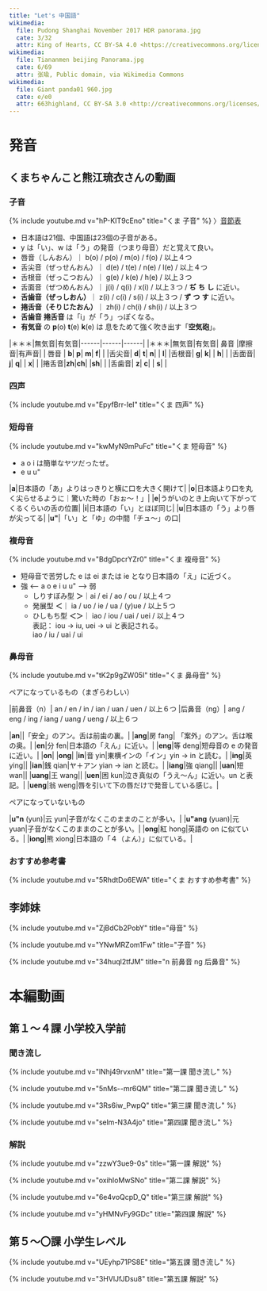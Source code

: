 ```yaml
---
title: "Let's 中国語"
wikimedia:
  file: Pudong Shanghai November 2017 HDR panorama.jpg
  cate: 3/32
  attr: King of Hearts, CC BY-SA 4.0 <https://creativecommons.org/licenses/by-sa/4.0>, ウィキメディア・コモンズ経由で
wikimedia:
  file: Tiananmen beijing Panorama.jpg
  cate: 6/69
  attr: 张瑜, Public domain, via Wikimedia Commons
wikimedia:
  file: Giant panda01 960.jpg
  cate: e/e0
  attr: 663highland, CC BY-SA 3.0 <http://creativecommons.org/licenses/by-sa/3.0/>, via Wikimedia Commons
---
```


# 発音

## くまちゃんこと熊江琉衣さんの動画

### 子音

{% include youtube.md v="hP-KIT9cEno" title="くま 子音" %}
〉[音節表](https://www.pinyinlesson.com)

* 日本語は21個、中国語は23個の子音がある。
* y は「い」、w は「う」の発音（つまり母音）だと覚えて良い。
* 唇音（しんおん）｜ b(o) / p(o) / m(o) / f(o) / 以上４つ
* 舌尖音（ぜっせんおん）｜ d(e) / t(e) / n(e) / l(e) / 以上４つ
* 舌根音（ぜっこつおん）｜ g(e) / k(e) / h(e) / 以上３つ
* 舌面音（ぜつめんおん）｜ j(i) / q(i) / x(i) / 以上３つ
  / **ぢ** **ち** **し** に近い。
* **舌歯音（ぜっしおん）**｜ z(i) / c(i) / s(i) / 以上３つ
  / **ず** **つ** **す** に近い。
* **捲舌音（そりじたおん）**｜ zh(i) / ch(i) / sh(i) / 以上３つ
* **舌歯音** **捲舌音** は「i」が「う」っぽくなる。
* **有気音** の **p**(o) **t**(e) **k**(e) は
  息をためて強く吹き出す「**空気砲**」。

|＊＊＊|無気音|有気音|------|------|------|
|＊＊＊|無気音|有気音| 鼻音 |摩擦音|有声音|
| 唇音 | **b**| **p**| **m**| **f**|      |
|舌尖音| **d**| **t**| **n**|      | **l**|
|舌根音| **g**| **k**|      | **h**|      |
|舌面音| **j**| **q**|      | **x**|      |
|捲舌音|**zh**|**ch**|      |**sh**|      |
|舌歯音| **z**| **c**|      | **s**|      |

### 四声

{% include youtube.md v="EpyfBrr-IeI" title="くま 四声" %}


### 短母音

{% include youtube.md v="kwMyN9mPuFc" title="くま 短母音" %}

* a o i は簡単なヤツだったぜ。
* e u u" 

|**a**|日本語の「あ」よりはっきりと横に口を大きく開けて|
|**o**|日本語より口を丸く尖らせるように｜驚いた時の「おぉ〜！」|
|**e**|うがいのとき上向いて下がってくるくらいの舌の位置|
|**i**|日本語の「い」とほぼ同じ|
|**u**|日本語の「う」より唇が尖ってる|
|**u"**|「い」と「ゆ」の中間「チュ〜」の口|


### 複母音

{% include youtube.md v="BdgDpcrYZr0" title="くま 複母音" %}

* 短母音で苦労した e は ei または ie となり日本語の「え」に近づく。
* 強 <-- a o e i u u" --> 弱
  * しりすぼみ型 **＞**｜ai / ei / ao / ou / 以上４つ
  * 発展型 **＜**｜ ia / uo / ie / ua / (y)ue / 以上５つ
  * ひしもち型 **＜＞**｜ iao / iou / uai / uei / 以上４つ  
    表記： iou -> iu, uei -> ui と表記される。  
	iao / iu / uai / ui

### 鼻母音

{% include youtube.md v="tK2p9gZW05I" title="くま 鼻母音" %}

ペアになっているもの（まぎらわしい）

|前鼻音（n）| an / en / in / ian / uan / uen / 以上６つ
|后鼻音（ng）| ang / eng / ing / iang / uang / ueng / 以上６つ

|**an**||「安全」のアン。舌は前歯の裏。|
|**ang**|房 fang| 「案外」のアン。舌は喉の奥。|
|**en**|分 fen|日本語の「えん」に近い。|
|**eng**|等 deng|短母音の e の発音に近い。|
|**on**|
|**ong**|
|**in**|音 yin|東横インの「イン」yin -> in と読む。|
|**ing**|英 ying||
|**ian**|銭 qian|ヤ＋アン yian -> ian と読む。|
|**iang**|強 qiang||
|**uan**|短 wan||
|**uang**|王 wang||
|**uen**|困 kun|泣き真似の「うえ〜ん」に近い。un と表記。|
|**ueng**|翁 weng|唇を引いて下の唇だけで発音している感じ。|

ペアになっていないもの

|**u"n** (yun)|云 yun|子音がなくこのままのことが多い。|
|**u"ang** (yuan)|元 yuan|子音がなくこのままのことが多い。|
|**ong**|紅 hong|英語の on に似ている。|
|**iong**|熊 xiong|日本語の「４（よん）」に似ている。|


### おすすめ参考書

{% include youtube.md v="5RhdtDo6EWA" title="くま おすすめ参考書" %}


## 李姉妹

{% include youtube.md v="ZjBdCb2PobY" title="母音" %}

{% include youtube.md v="YNwMRZom1Fw" title="子音" %}

{% include youtube.md v="34huql2tfJM" title="n 前鼻音 ng 后鼻音" %}


# 本編動画

## 第１〜４課 小学校入学前

### 聞き流し

{% include youtube.md v="lNhj49rvxnM" title="第一課 聞き流し" %}

{% include youtube.md v="5nMs--mr6QM" title="第二課 聞き流し" %}

{% include youtube.md v="3Rs6iw_PwpQ" title="第三課 聞き流し" %}

{% include youtube.md v="selm-N3A4jo" title="第四課 聞き流し" %}

### 解説

{% include youtube.md v="zzwY3ue9-0s" title="第一課 解説" %}

{% include youtube.md v="oxihIoMwSNo" title="第二課 解説" %}

{% include youtube.md v="6e4voQcpD_Q" title="第三課 解説" %}

{% include youtube.md v="yHMNvFy9GDc" title="第四課 解説" %}


## 第５〜〇課 小学生レベル

{% include youtube.md v="UEyhp71PS8E" title="第五課 聞き流し" %}

{% include youtube.md v="3HVlJfJDsu8" title="第五課 解説" %}



